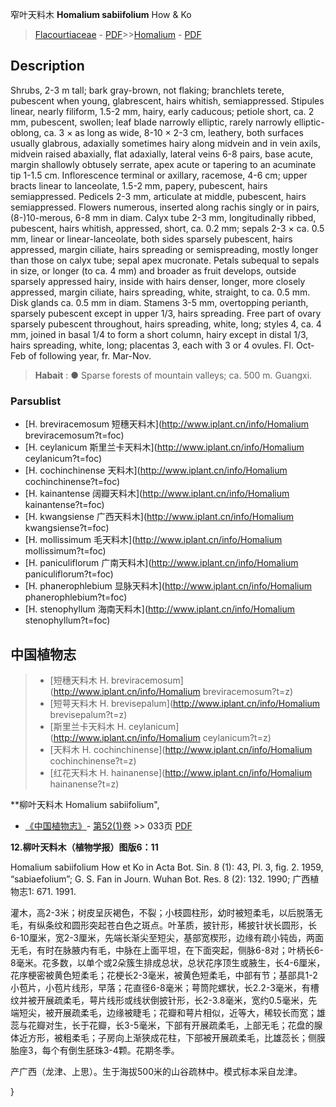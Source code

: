 窄叶天料木 **Homalium sabiifolium** How & Ko

> [Flacourtiaceae](http://www.iplant.cn/info/Flacourtiaceae?t=foc) - [PDF](http://www.iplant.cn/foc/pdf/Flacourtiaceae.pdf)>>[Homalium](http://www.iplant.cn/info/Homalium?t=foc) - [PDF](http://www.iplant.cn/foc/pdf/Homalium.pdf)

## Description

Shrubs, 2-3 m tall; bark gray-brown, not flaking; branchlets terete, pubescent when young, glabrescent, hairs whitish, semiappressed. Stipules linear, nearly filiform, 1.5-2 mm, hairy, early caducous; petiole short, ca. 2 mm, pubescent, swollen; leaf blade narrowly elliptic, rarely narrowly elliptic-oblong, ca. 3 × as long as wide, 8-10 × 2-3 cm, leathery, both surfaces usually glabrous, adaxially sometimes hairy along midvein and in vein axils, midvein raised abaxially, flat adaxially, lateral veins 6-8 pairs, base acute, margin shallowly obtusely serrate, apex acute or tapering to an acuminate tip 1-1.5 cm. Inflorescence terminal or axillary, racemose, 4-6 cm; upper bracts linear to lanceolate, 1.5-2 mm, papery, pubescent, hairs semiappressed. Pedicels 2-3 mm, articulate at middle, pubescent, hairs semiappressed. Flowers numerous, inserted along rachis singly or in pairs, (8-)10-merous, 6-8 mm in diam. Calyx tube 2-3 mm, longitudinally ribbed, pubescent, hairs whitish, appressed, short, ca. 0.2 mm; sepals 2-3 × ca. 0.5 mm, linear or linear-lanceolate, both sides sparsely pubescent, hairs appressed, margin ciliate, hairs spreading or semispreading, mostly longer than those on calyx tube; sepal apex mucronate. Petals subequal to sepals in size, or longer (to ca. 4 mm) and broader as fruit develops, outside sparsely appressed hairy, inside with hairs denser, longer, more closely appressed, margin ciliate, hairs spreading, white, straight, to ca. 0.5 mm. Disk glands ca. 0.5 mm in diam. Stamens 3-5 mm, overtopping perianth, sparsely pubescent except in upper 1/3, hairs spreading. Free part of ovary sparsely pubescent throughout, hairs spreading, white, long; styles 4, ca. 4 mm, joined in basal 1/4 to form a short column, hairy except in distal 1/3, hairs spreading, white, long; placentas 3, each with 3 or 4 ovules. Fl. Oct-Feb of following year, fr. Mar-Nov.

> **Habait** : 
>● Sparse forests of mountain valleys; ca. 500 m. Guangxi.

### Parsublist

* [H.  breviracemosum  短穗天料木](http://www.iplant.cn/info/Homalium breviracemosum?t=foc)
* [H.  ceylanicum  斯里兰卡天料木](http://www.iplant.cn/info/Homalium ceylanicum?t=foc)
* [H.  cochinchinense  天料木](http://www.iplant.cn/info/Homalium cochinchinense?t=foc)
* [H.  kainantense  阔瓣天料木](http://www.iplant.cn/info/Homalium kainantense?t=foc)
* [H.  kwangsiense  广西天料木](http://www.iplant.cn/info/Homalium kwangsiense?t=foc)
* [H.  mollissimum  毛天料木](http://www.iplant.cn/info/Homalium mollissimum?t=foc)
* [H.  paniculiflorum  广南天料木](http://www.iplant.cn/info/Homalium paniculiflorum?t=foc)
* [H.  phanerophlebium  显脉天料木](http://www.iplant.cn/info/Homalium phanerophlebium?t=foc)
* [H.  stenophyllum  海南天料木](http://www.iplant.cn/info/Homalium stenophyllum?t=foc)

## 中国植物志

> * [短穗天料木  H.  breviracemosum](http://www.iplant.cn/info/Homalium breviracemosum?t=z)
> * [短萼天料木  H.  brevisepalum](http://www.iplant.cn/info/Homalium brevisepalum?t=z)
> * [斯里兰卡天料木  H.  ceylanicum](http://www.iplant.cn/info/Homalium ceylanicum?t=z)
> * [天料木  H.  cochinchinense](http://www.iplant.cn/info/Homalium cochinchinense?t=z)
> * [红花天料木  H.  hainanense](http://www.iplant.cn/info/Homalium hainanense?t=z)

**柳叶天料木 Homalium sabiifolium",

* [《中国植物志》](http://www.iplant.cn/frps)- [第52(1)卷](http://www.iplant.cn/frps/vol/52(1)) >> 033页 [PDF](http://www.iplant.cn/frps/pdf/52(1)/033a.PDF)

**12.柳叶天料木（植物学报）图版6：11**

Homalium sabiifolium How et Ko in Acta Bot. Sin. 8 (1): 43, Pl. 3, fig. 2. 1959, “sabiaefolium”; G. S. Fan in Journ. Wuhan Bot. Res. 8 (2): 132. 1990; 广西植物志1: 671. 1991.

灌木，高2-3米；树皮呈灰褐色，不裂；小枝圆柱形，幼时被短柔毛，以后脱落无毛，有纵条纹和圆形突起苍白色之斑点。叶革质，披针形，稀披针状长圆形，长6-10厘米，宽2-3厘米，先端长渐尖至短尖，基部宽楔形，边缘有疏小钝齿，两面无毛，有时在脉腋内有毛，中脉在上面平坦，在下面突起，侧脉6-8对；叶柄长6-8毫米。花多数，以单个或2朵簇生排成总状，总状花序顶生或腋生，长4-6厘米，花序梗密被黄色短柔毛；花梗长2-3毫米，被黄色短柔毛，中部有节；基部具1-2小苞片，小苞片线形，早落；花直径6-8毫米；萼筒陀螺状，长2.2-3毫米，有槽纹并被开展疏柔毛，萼片线形或线状倒披针形，长2-3.8毫米，宽约0.5毫米，先端短尖，被开展疏柔毛，边缘被睫毛；花瓣和萼片相似，近等大，稀较长而宽；雄蕊与花瓣对生，长于花瓣，长3-5毫米，下部有开展疏柔毛，上部无毛；花盘的腺体近方形，被粗柔毛；子房向上渐狭成花柱，下部被开展疏柔毛，比雄蕊长；侧膜胎座3，每个有倒生胚珠3-4颗。花期冬季。

产广西（龙津、上思）。生于海拔500米的山谷疏林中。模式标本采自龙津。

}